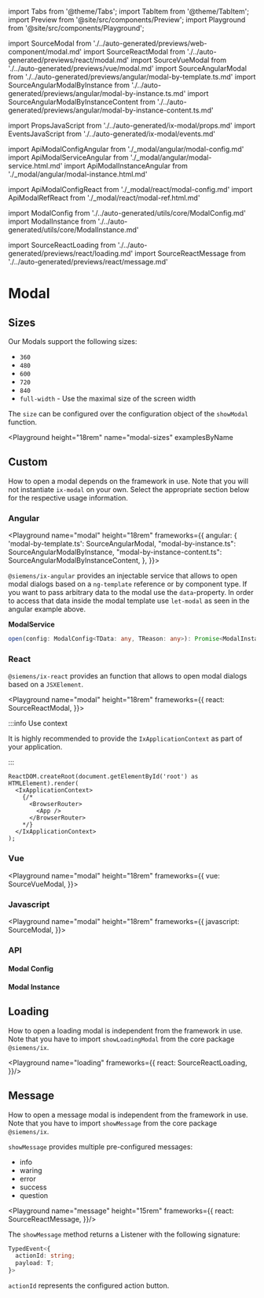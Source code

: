 import Tabs from '@theme/Tabs';
import TabItem from '@theme/TabItem';
import Preview from '@site/src/components/Preview';
import Playground from '@site/src/components/Playground';

import SourceModal from './../auto-generated/previews/web-component/modal.md'
import SourceReactModal from './../auto-generated/previews/react/modal.md'
import SourceVueModal from './../auto-generated/previews/vue/modal.md'
import SourceAngularModal from './../auto-generated/previews/angular/modal-by-template.ts.md'
import SourceAngularModalByInstance from './../auto-generated/previews/angular/modal-by-instance.ts.md'
import SourceAngularModalByInstanceContent from './../auto-generated/previews/angular/modal-by-instance-content.ts.md'

import PropsJavaScript from './../auto-generated/ix-modal/props.md'
import EventsJavaScript from './../auto-generated/ix-modal/events.md'

import ApiModalConfigAngular from './\_modal/angular/modal-config.md'
import ApiModalServiceAngular from './\_modal/angular/modal-service.html.md'
import ApiModalInstanceAngular from './\_modal/angular/modal-instance.html.md'

import ApiModalConfigReact from './\_modal/react/modal-config.md'
import ApiModalRefReact from './\_modal/react/modal-ref.html.md'

import ModalConfig from './../auto-generated/utils/core/ModalConfig.md'
import ModalInstance from './../auto-generated/utils/core/ModalInstance.md'

import SourceReactLoading from './../auto-generated/previews/react/loading.md'
import SourceReactMessage from './../auto-generated/previews/react/message.md'


# Modal

## Sizes

Our Modals support the following sizes:

- `360`
- `480`
- `600`
- `720`
- `840`
- `full-width` - Use the maximal size of the screen width

The `size` can be configured over the configuration object of the `showModal` function.

<Playground
  height="18rem"
  name="modal-sizes"
  examplesByName
>
</Playground>

## Custom

How to open a modal depends on the framework in use. Note that you will not instantiate `ix-modal` on your own.
Select the appropriate section below for the respective usage information.

### Angular

<Playground
name="modal" height="18rem"
frameworks={{
  angular: {
    'modal-by-template.ts': SourceAngularModal,
    "modal-by-instance.ts": SourceAngularModalByInstance,
    "modal-by-instance-content.ts": SourceAngularModalByInstanceContent,
    },
}}>
</Playground>

`@siemens/ix-angular` provides an injectable service that allows to open modal dialogs based on a `ng-template` reference or by component type.
If you want to pass arbitrary data to the modal use the `data`-property. In order to access that data inside the modal template use `let-modal` as seen in the angular example above.

**ModalService**

```ts
open(config: ModalConfig<TData: any, TReason: any>): Promise<ModalInstance<TData>>
```

### React

`@siemens/ix-react` provides an function that allows to open modal dialogs based on a `JSXElement`.

<Playground
name="modal" height="18rem"
frameworks={{
  react: SourceReactModal,
}}>
</Playground>



:::info Use context

It is highly recommended to provide the `IxApplicationContext` as part of your application.

:::

```tsx
ReactDOM.createRoot(document.getElementById('root') as HTMLElement).render(
  <IxApplicationContext>
    {/*
      <BrowserRouter>
        <App />
      </BrowserRouter>
    */}
  </IxApplicationContext>
);

```

### Vue

<Playground
name="modal" height="18rem"
frameworks={{
  vue: SourceVueModal,
}}>
</Playground>

### Javascript

<Playground
name="modal" height="18rem"
frameworks={{
  javascript: SourceModal,
}}>
</Playground>

### API

#### Modal Config
<ModalConfig />

#### Modal Instance
<ModalInstance />

## Loading

How to open a loading modal is independent from the framework in use. Note that you have to import `showLoadingModal` from the core package `@siemens/ix`.

<Playground name="loading" frameworks={{
  react: SourceReactLoading,
}}/>

## Message

How to open a message modal is independent from the framework in use. Note that you have to import `showMessage` from the core package `@siemens/ix`.

`showMessage` provides multiple pre-configured messages:

- info
- waring
- error
- success
- question

<Playground name="message" height="15rem" frameworks={{
  react: SourceReactMessage,
}}/>

The `showMessage` method returns a Listener with the following signature:

```ts
TypedEvent<{
  actionId: string;
  payload: T;
}>
```

`actionId` represents the configured action button.

